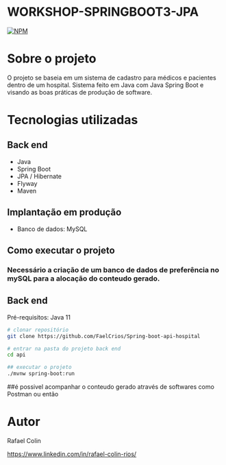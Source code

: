 # WORKSHOP-SPRINGBOOT3-JPA 
[![NPM](https://img.shields.io/npm/l/react)](https://github.com/FaelCrios/Spring-boot-api-hospital/blob/master/LICENSE) 

# Sobre o projeto

O projeto se baseia em um sistema de cadastro para médicos e pacientes dentro de um hospital. Sistema feito em Java com Java Spring Boot e visando as boas práticas de
produção de software.


# Tecnologias utilizadas
## Back end
- Java
- Spring Boot
- JPA / Hibernate
- Flyway
- Maven

## Implantação em produção
- Banco de dados: MySQL

## Como executar o projeto
 ### Necessário a criação de um banco de dados de preferência no mySQL para a alocação do conteudo gerado.
 
## Back end
Pré-requisitos: Java 11

```bash
# clonar repositório
git clone https://github.com/FaelCrios/Spring-boot-api-hospital

# entrar na pasta do projeto back end
cd api

## executar o projeto
./mvnw spring-boot:run
```

##é possivel acompanhar o conteudo gerado através de softwares como Postman ou então 

# Autor

Rafael Colin

https://www.linkedin.com/in/rafael-colin-rios/
